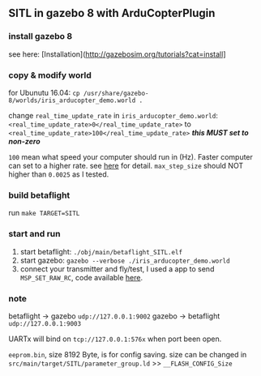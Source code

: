 ## SITL in gazebo 8 with ArduCopterPlugin

### install gazebo 8
see here: [Installation](http://gazebosim.org/tutorials?cat=install]

### copy & modify world
for Ubunutu 16.04:
`cp /usr/share/gazebo-8/worlds/iris_arducopter_demo.world .`

change `real_time_update_rate` in `iris_arducopter_demo.world`:
`<real_time_update_rate>0</real_time_update_rate>`
to
`<real_time_update_rate>100</real_time_update_rate>`
***this MUST set to non-zero***

`100` mean what speed your computer should run in (Hz).
Faster computer can set to a higher rate.
see [here](http://gazebosim.org/tutorials?tut=modifying_world&cat=build_world#PhysicsProperties) for detail.
`max_step_size` should NOT higher than `0.0025` as I tested.

### build betaflight
run `make TARGET=SITL`

### start and run
1. start betaflight: `./obj/main/betaflight_SITL.elf`
2. start gazebo: `gazebo --verbose ./iris_arducopter_demo.world`
3. connect your transmitter and fly/test, I used a app to send `MSP_SET_RAW_RC`, code available [here](https://github.com/cs8425/msp-controller).

### note
betaflight	->	gazebo	`udp://127.0.0.1:9002`
gazebo	->	betaflight	`udp://127.0.0.1:9003`

UARTx will bind on `tcp://127.0.0.1:576x` when port been open.

`eeprom.bin`, size 8192 Byte, is for config saving.
size can be changed in `src/main/target/SITL/parameter_group.ld` >> `__FLASH_CONFIG_Size`


